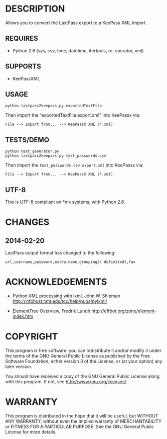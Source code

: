 DESCRIPTION
===========

Allows you to convert the LastPass export to a KeePass XML import.

REQUIRES
--------

* Python 2.6 (sys, csv, time, datetime, itertools, re, operator, xml)

SUPPORTS
--------

* KeePassXML

USAGE
-----

    python lastpass2keepass.py exportedTextFile

Then import the "exportedTextFile.export.xml" into KeePassx via:

    File --> Import from... --> KeePassX XML (*.xml)

TESTS/DEMO
----------

    python test_generator.py
    python lastpass2keepass.py test_passwords.csv

Then import the `test_passwords.csv.export.xml` into KeePassx via:

    File --> Import from... --> KeePassX XML (*.xml)

UTF-8
-----

This is UTF-8 compliant on *nix systems, with Python 2.6.

CHANGES
=======

2014-02-20 
----------

LastPass output format has changed to the following:

    url,username,password,extra,name,grouping(\ delimited),fav



ACKNOWLEDGEMENTS
================

* Python XML processing with lxml, John W. Shipman
  http://infohost.nmt.edu/tcc/help/pubs/pylxml/

* ElementTree Overview, Fredrik Lundh
  http://effbot.org/zone/element-index.htm

COPYRIGHT
=========

This program is free software: you can redistribute it and/or modify it under 
the terms of the GNU General Public License as published by the Free Software 
Foundation, either version 3 of the License, or (at your option) any later 
version.

You should have received a copy of the GNU General Public License along with 
this program. If not, see http://www.gnu.org/licenses/.

WARRANTY
========

This program is distributed in the hope that it will be useful, but WITHOUT 
ANY WARRANTY; without even the implied warranty of MERCHANTABILITY or 
FITNESS FOR A PARTICULAR PURPOSE. See the GNU General Public License for 
more details.

